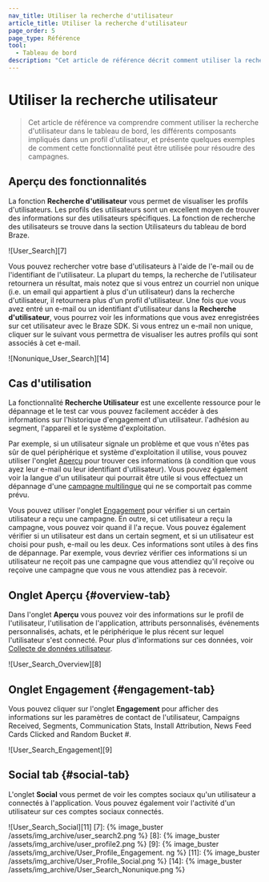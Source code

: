 ```yaml
---
nav_title: Utiliser la recherche d'utilisateur
article_title: Utiliser la recherche d'utilisateur
page_order: 5
page_type: Référence
tool:
  - Tableau de bord
description: "Cet article de référence décrit comment utiliser la recherche utilisateur dans le tableau de bord et présente certains cas d'utilisation de la recherche utilisateur."
---
```


# Utiliser la recherche utilisateur

> Cet article de référence va comprendre comment utiliser la recherche d'utilisateur dans le tableau de bord, les différents composants impliqués dans un profil d'utilisateur, et présente quelques exemples de comment cette fonctionnalité peut être utilisée pour résoudre des campagnes.

## Aperçu des fonctionnalités

La fonction **Recherche d'utilisateur** vous permet de visualiser les profils d'utilisateurs. Les profils des utilisateurs sont un excellent moyen de trouver des informations sur des utilisateurs spécifiques. La fonction de recherche des utilisateurs se trouve dans la section Utilisateurs du tableau de bord Braze.

!\[User_Search\]\[7\]

Vous pouvez rechercher votre base d'utilisateurs à l'aide de l'e-mail ou de l'identifiant de l'utilisateur. La plupart du temps, la recherche de l'utilisateur retournera un résultat, mais notez que si vous entrez un courriel non unique (i.e. un email qui appartient à plus d'un utilisateur) dans la recherche d'utilisateur, il retournera plus d'un profil d'utilisateur. Une fois que vous avez entré un e-mail ou un identifiant d'utilisateur dans la **Recherche d'utilisateur**, vous pourrez voir les informations que vous avez enregistrées sur cet utilisateur avec le Braze SDK. Si vous entrez un e-mail non unique, cliquer sur le suivant vous permettra de visualiser les autres profils qui sont associés à cet e-mail.

!\[Nonunique_User_Search\]\[14\]

## Cas d'utilisation

La fonctionnalité **Recherche Utilisateur** est une excellente ressource pour le dépannage et le test car vous pouvez facilement accéder à des informations sur l'historique d'engagement d'un utilisateur. l'adhésion au segment, l'appareil et le système d'exploitation.

Par exemple, si un utilisateur signale un problème et que vous n'êtes pas sûr de quel périphérique et système d'exploitation il utilise, vous pouvez utiliser l'onglet [Aperçu](#overview-tab) pour trouver ces informations (à condition que vous ayez leur e-mail ou leur identifiant d'utilisateur). Vous pouvez également voir la langue d'un utilisateur qui pourrait être utile si vous effectuez un dépannage d'une [campagne multilingue][13] qui ne se comportait pas comme prévu.

Vous pouvez utiliser l'onglet [Engagement](#engagement-tab) pour vérifier si un certain utilisateur a reçu une campagne. En outre, si cet utilisateur a reçu la campagne, vous pouvez voir quand il l'a reçue. Vous pouvez également vérifier si un utilisateur est dans un certain segment, et si un utilisateur est choisi pour push, e-mail ou les deux. Ces informations sont utiles à des fins de dépannage. Par exemple, vous devriez vérifier ces informations si un utilisateur ne reçoit pas une campagne que vous attendiez qu'il reçoive ou reçoive une campagne que vous ne vous attendiez pas à recevoir.

## Onglet Aperçu {#overview-tab}

Dans l'onglet **Aperçu** vous pouvez voir des informations sur le profil de l'utilisateur, l'utilisation de l'application, attributs personnalisés, événements personnalisés, achats, et le périphérique le plus récent sur lequel l'utilisateur s'est connecté. Pour plus d'informations sur ces données, voir [Collecte de données utilisateur][12].

!\[User_Search_Overview\]\[8\]

## Onglet Engagement {#engagement-tab}

Vous pouvez cliquer sur l'onglet **Engagement** pour afficher des informations sur les paramètres de contact de l'utilisateur, Campaigns Received, Segments, Communication Stats, Install Attribution, News Feed Cards Clicked and Random Bucket #.

!\[User_Search_Engagement\]\[9\]

## Social tab {#social-tab}

L'onglet **Social** vous permet de voir les comptes sociaux qu'un utilisateur a connectés à l'application. Vous pouvez également voir l'activité d'un utilisateur sur ces comptes sociaux connectés.

!\[User_Search_Social\]\[11\]
[7]: {% image_buster /assets/img_archive/user_search2.png %} [8]: {% image_buster /assets/img_archive/user_profile2.png %} [9]: {% image_buster /assets/img_archive/User_Profile_Engagement. ng %} [11]: {% image_buster /assets/img_archive/User_Profile_Social.png %} [14]: {% image_buster /assets/img_archive/User_Search_Nonunique.png %}

[12]: {{site.baseurl}}/user_guide/data_and_analytics/user_data_collection/
[13]: {{site.baseurl}}/user_guide/engagement_tools/campaigns/ideas_and_strategies/campaigns_in_multiple_languages/#campaigns-in-multiple-languages
